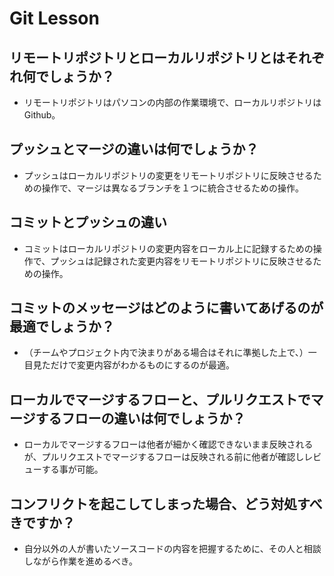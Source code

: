 # Git Lesson

## リモートリポジトリとローカルリポジトリとはそれぞれ何でしょうか？

- リモートリポジトリはパソコンの内部の作業環境で、ローカルリポジトリはGithub。

## プッシュとマージの違いは何でしょうか？

- プッシュはローカルリポジトリの変更をリモートリポジトリに反映させるための操作で、マージは異なるブランチを１つに統合させるための操作。

## コミットとプッシュの違い

- コミットはローカルリポジトリの変更内容をローカル上に記録するための操作で、プッシュは記録された変更内容をリモートリポジトリに反映させるための操作。

## コミットのメッセージはどのように書いてあげるのが最適でしょうか？

- （チームやプロジェクト内で決まりがある場合はそれに準拠した上で、）一目見ただけで変更内容がわかるものにするのが最適。

## ローカルでマージするフローと、プルリクエストでマージするフローの違いは何でしょうか？

- ローカルでマージするフローは他者が細かく確認できないまま反映されるが、プルリクエストでマージするフローは反映される前に他者が確認しレビューする事が可能。

## コンフリクトを起こしてしまった場合、どう対処すべきですか？

- 自分以外の人が書いたソースコードの内容を把握するために、その人と相談しながら作業を進めるべき。